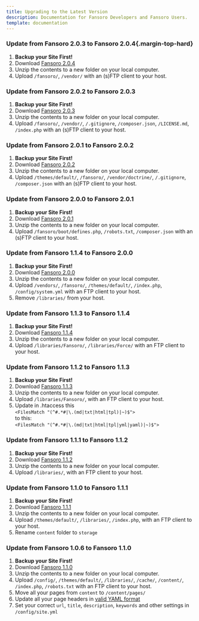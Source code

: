```yaml
---
title: Upgrading to the Latest Version
description: Documentation for Fansoro Developers and Fansoro Users.
template: documentation
---
```


### Update from **Fansoro 2.0.3** to **Fansoro 2.0.4**{.margin-top-hard}
1. **Backup your Site First!**
2. Download [Fansoro 2.0.4](https://github.com/fansoro/fansoro/releases/download/v2.0.4/fansoro-2.0.4.zip)
3. Unzip the contents to a new folder on your local computer.
4. Upload `/fansoro/`, `/vendor/` with an (s)FTP client to your host.

### Update from **Fansoro 2.0.2** to **Fansoro 2.0.3**
1. **Backup your Site First!**
2. Download [Fansoro 2.0.3](https://github.com/fansoro/fansoro/releases/download/v2.0.3/fansoro-2.0.3.zip)
3. Unzip the contents to a new folder on your local computer.
4. Upload `/fansoro/`, `/vendor/`, `/.gitignore`, `/composer.json`, `/LICENSE.md`, `/index.php` with an (s)FTP client to your host.

### Update from **Fansoro 2.0.1** to **Fansoro 2.0.2**
1. **Backup your Site First!**
2. Download [Fansoro 2.0.2](https://github.com/fansoro/fansoro/releases/download/v2.0.2/fansoro-2.0.2.zip)
3. Unzip the contents to a new folder on your local computer.
4. Upload `/themes/default/`, `/fansoro/`, `/vendor/doctrine/`, `/.gitignore`, `/composer.json` with an (s)FTP client to your host.

### Update from **Fansoro 2.0.0** to **Fansoro 2.0.1**
1. **Backup your Site First!**
2. Download [Fansoro 2.0.1](https://github.com/fansoro/fansoro/releases/download/v2.0.1/fansoro-2.0.1.zip)
3. Unzip the contents to a new folder on your local computer.
4. Upload `/fansoro/boot/defines.php`, `/robots.txt`, `/composer.json` with an (s)FTP client to your host.

### Update from **Fansoro 1.1.4** to **Fansoro 2.0.0**
1. **Backup your Site First!**
2. Download [Fansoro 2.0.0](https://github.com/fansoro/fansoro/releases/download/v2.0.0/fansoro-2.0.0.zip)
3. Unzip the contents to a new folder on your local computer.
4. Upload `/vendors/`, `/fansoro/`, `/themes/default/`, `/index.php`, `/config/system.yml` with an FTP client to your host.
5. Remove `/libraries/` from your host.

### Update from **Fansoro 1.1.3** to **Fansoro 1.1.4**
1. **Backup your Site First!**    
2. Download [Fansoro 1.1.4](https://github.com/fansoro/fansoro/releases/download/v1.1.4/fansoro-1.1.4.zip)    
3. Unzip the contents to a new folder on your local computer.  
4. Upload `/libraries/Fansoro/`, `/libraries/Force/` with an FTP client to your host.

### Update from **Fansoro 1.1.2** to **Fansoro 1.1.3**
1. **Backup your Site First!**    
2. Download [Fansoro 1.1.3](https://github.com/fansoro/fansoro/releases/download/v1.1.3/fansoro-1.1.3.zip)    
3. Unzip the contents to a new folder on your local computer.  
4. Upload `/libraries/Fansoro/`, with an FTP client to your host.
5. Update in .htaccess this   
`<FilesMatch "(^#.*#|\.(md|txt|html|tpl)|~)$">`   
to this:  
`<FilesMatch "(^#.*#|\.(md|txt|html|tpl|yml|yaml)|~)$">`  


### Update from **Fansoro 1.1.1** to **Fansoro 1.1.2**  
1. **Backup your Site First!**    
2. Download [Fansoro 1.1.2](https://github.com/fansoro/fansoro/releases/download/v1.1.2/fansoro-1.1.2.zip)    
3. Unzip the contents to a new folder on your local computer.  
4. Upload `/libraries/`, with an FTP client to your host.  


### Update from **Fansoro 1.1.0** to **Fansoro 1.1.1**  
1. **Backup your Site First!**    
2. Download [Fansoro 1.1.1](https://github.com/fansoro/fansoro/releases/download/v1.1.1/fansoro-1.1.1.zip)    
3. Unzip the contents to a new folder on your local computer.  
4. Upload `/themes/default/`, `/libraries/`, `/index.php`, with an FTP client to your host.  
5. Rename `content` folder to `storage`  


### Update from **Fansoro 1.0.6** to **Fansoro 1.1.0**
1. **Backup your Site First!**    
2. Download [Fansoro 1.1.0](https://github.com/fansoro/fansoro/releases/download/v1.1.0/fansoro-1.1.0.zip)    
3. Unzip the contents to a new folder on your local computer.  
4. Upload `/config/`, `/themes/default/`, `/libraries/`, `/cache/`, `/content/`,  `/index.php`, `/robots.txt` with an FTP client to your host.  
5. Move all your pages from `content` to `/content/pages/`  
6. Update all your page headers in [valid YAML format](http://fansoro.org/documentation/content/pages-headers)
7. Set your correct `url`, `title`, `description`, `keywords` and other settings in `/config/site.yml`
